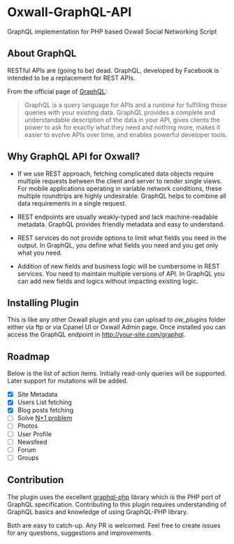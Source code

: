 # Oxwall-GraphQL-API

GraphQL implementation for PHP based Oxwall Social Networking Script

## About GraphQL

RESTful APIs are (going to be) dead. GraphQL, developed by Facebook is intended to be a replacement for REST APIs. 

From the official page of [GraphQL](http://graphql.org/):

> GraphQL is a query language for APIs and a runtime for fulfilling those queries with your existing data. GraphQL provides a complete and understandable description of the data in your API, gives clients the power to ask for exactly what they need and nothing more, makes it easier to evolve APIs over time, and enables powerful developer tools.

## Why GraphQL API for Oxwall?

- If we use REST approach, fetching complicated data objects require multiple requests between the client and server to render single views. For mobile applications operating in variable network conditions, these multiple roundtrips are highly undesirable. GraphQL helps to combine all data requirements in a single request.

- REST endpoints are usually weakly-typed and lack machine-readable metadata. GraphQL provides friendly metadata and easy to understand.

- REST services do not provide options to limit what fields you need in the output. In GraphQL, you define what fields you need and you get only what you need.

- Addition of new fields and business logic will be cumbersome in REST services. You need to maintain multiple versions of API. In GraphQL you can add new fields and logics without impacting existing logic.

## Installing Plugin

This is like any other Oxwall plugin and you can upload to *ow_plugins* folder either via ftp or via Cpanel UI or Oxwall Admin page. Once installed you can access the GraphQL endpoint in http://your-site.com/graphql.

## Roadmap

Below is the list of action items. Initially read-only queries will be supported. Later support for mutations will be added.

- [x] Site Metadata
- [x] Users List fetching
- [x] Blog posts fetching
- [ ] Solve [N+1 problem](https://secure.phabricator.com/book/phabcontrib/article/n_plus_one/)
- [ ] Photos
- [ ] User Profile
- [ ] Newsfeed
- [ ] Forum
- [ ] Groups

## Contribution

The plugin uses the excellent [graphql-php](https://github.com/webonyx/graphql-php) library which is the PHP port of GraphQL specification. Contributing to this plugin requires understanding of GraphQL basics and knowledge of using GraphQL-PHP library.

Both are easy to catch-up. Any PR is welcomed. Feel free to create issues for any questions, suggestions and improvements.
